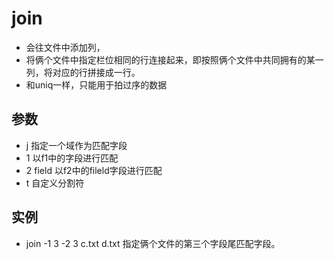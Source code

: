 # join 

- 会往文件中添加列，
- 将俩个文件中指定栏位相同的行连接起来，即按照俩个文件中共同拥有的某一列，将对应的行拼接成一行。
- 和uniq一样，只能用于拍过序的数据
## 参数
- j 指定一个域作为匹配字段
- 1 以f1中的字段进行匹配
- 2 field 以f2中的fileld字段进行匹配
- t 自定义分割符

## 实例
- join -1 3 -2 3 c.txt d.txt 指定俩个文件的第三个字段尾匹配字段。 
